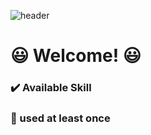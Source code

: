 ![header](https://capsule-render.vercel.app/api?&type=venom&color=auto&height=300&section=header&text=Welcome%20My%20Place!&fontSize=70&fontColor=666A73)

# 😃 Welcome! 😃

### ✔️ Available Skill

### 🧰 used at least once
